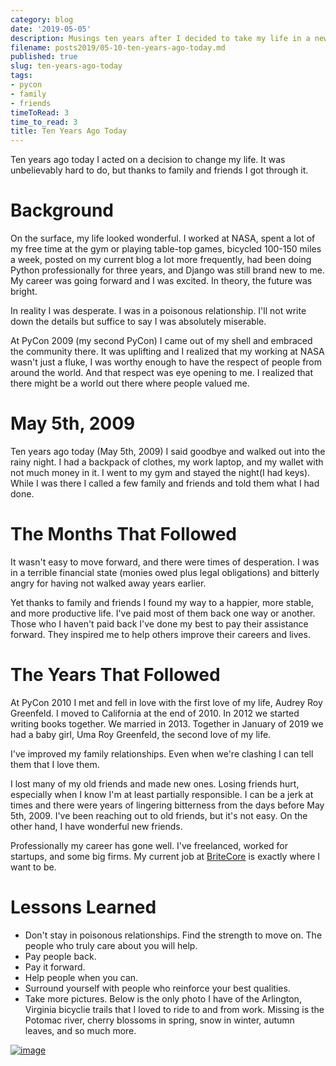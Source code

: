 ```yaml
---
category: blog
date: '2019-05-05'
description: Musings ten years after I decided to take my life in a new direction.
filename: posts2019/05-10-ten-years-ago-today.md
published: true
slug: ten-years-ago-today
tags:
- pycon
- family
- friends
timeToRead: 3
time_to_read: 3
title: Ten Years Ago Today
---
```



Ten years ago today I acted on a decision to change my life. It was unbelievably hard to do, but thanks to family and friends I got through it.

# Background

On the surface, my life looked wonderful. I worked at NASA, spent a lot of my free time at the gym or playing table-top games, bicycled 100-150 miles a week, posted on my current blog a lot more frequently, had been doing Python professionally for three years, and Django was still brand new to me. My career was going forward and I was excited. In theory, the future was bright.

In reality I was desperate. I was in a poisonous relationship. I'll not write down the details but suffice to say I was absolutely miserable.

At PyCon 2009 (my second PyCon) I came out of my shell and embraced the community there. It was uplifting and I realized that my working at NASA wasn't just a fluke, I was worthy enough to have the respect of people from around the world. And that respect was eye opening to me. I realized that there might be a world out there where people valued me.

# May 5th, 2009

Ten years ago today (May 5th, 2009) I said goodbye and walked out into the rainy night. I had a backpack of clothes, my work laptop, and my wallet with not much money in it. I went to my gym and stayed the night(I had keys). While I was there I called a few family and friends and told them what I had done.

# The Months That Followed

It wasn't easy to move forward, and there were times of desperation. I was in a terrible financial state (monies owed plus legal obligations) and bitterly angry for having not walked away years earlier.

Yet thanks to family and friends I found my way to a happier, more stable, and more productive life. I've paid most of them back one way or another. Those who I haven't paid back I've done my best to pay their assistance forward. They inspired me to help others improve their careers and lives.

# The Years That Followed

At PyCon 2010 I met and fell in love with the first love of my life, Audrey Roy Greenfeld. I moved to California at the end of 2010. In 2012 we started writing books together. We married in 2013. Together in January of 2019 we had a baby girl, Uma Roy Greenfeld, the second love of my life.

I've improved my family relationships. Even when we're clashing I can tell them that I love them.

I lost many of my old friends and made new ones. Losing friends hurt, especially when I know I'm at least partially responsible. I can be a jerk at times and there were years of lingering bitterness from the days before May 5th, 2009. I've been reaching out to old friends, but it's not easy. On the other hand, I have wonderful new friends.

Professionally my career has gone well. I've freelanced, worked for startups, and some big firms. My current job at [BriteCore](http://britecore.com) is exactly where I want to be.

# Lessons Learned

- Don't stay in poisonous relationships. Find the strength to move on. The people who truly care about you will help.
- Pay people back.
- Pay it forward.
- Help people when you can.
- Surround yourself with people who reinforce your best qualities.
- Take more pictures. Below is the only photo I have of the Arlington, Virginia bicyclie trails that I loved to ride to and from work. Missing is the Potomac river, cherry blossoms in spring, snow in winter, autumn leaves, and so much more.

[![image](https://pydanny.com/static/arlington-trail.jpg)](https://parks.arlingtonva.us/off-street-trails/)

